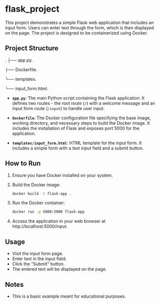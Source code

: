 # flask_project
This project demonstrates a simple Flask web application that includes an input form. Users can enter text through the form, which is then displayed on the page. The project is designed to be containerized using Docker.

## Project Structure
.
├── app.py.

├── Dockerfile.

   └── templates.
   
└── input_form.html.


- **`app.py`**: The main Python script containing the Flask application. It defines two routes - the root route (`/`) with a welcome message and an input form route (`/input`) to handle user input.

- **`Dockerfile`**: The Docker configuration file specifying the base image, working directory, and necessary steps to build the Docker image. It includes the installation of Flask and exposes port 5000 for the application.

- **`templates/input_form.html`**: HTML template for the input form. It includes a simple form with a text input field and a submit button.

## How to Run

1. Ensure you have Docker installed on your system.

2. Build the Docker image:

   ```bash
   docker build -t flask-app .
   
3. Run the Docker container:
   
   ```bash
   docker run -p 5000:5000 flask-app

4. Access the application in your web browser at http://localhost:5000/input. 


## Usage

- Visit the input form page.
- Enter text in the input field.
- Click the "Submit" button.
- The entered text will be displayed on the page.
   
## Notes

- This is a basic example meant for educational purposes.
